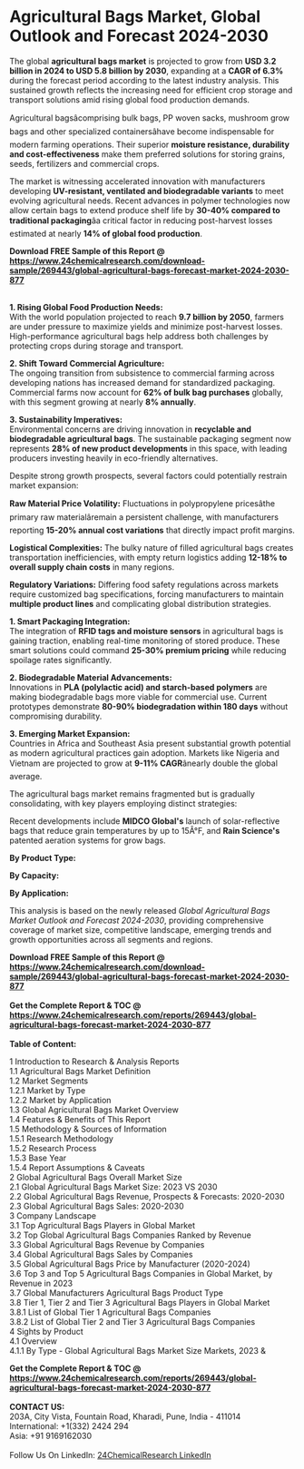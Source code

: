 <h1>Agricultural Bags Market, Global Outlook and Forecast 2024-2030</h1><p>The global <strong>agricultural bags market</strong> is projected to grow from <strong>USD 3.2 billion in 2024 to USD 5.8 billion by 2030</strong>, expanding at a <strong>CAGR of 6.3%</strong> during the forecast period according to the latest industry analysis. This sustained growth reflects the increasing need for efficient crop storage and transport solutions amid rising global food production demands.</p><p>Agricultural bagsâcomprising bulk bags, PP woven sacks, mushroom grow bags and other specialized containersâhave become indispensable for modern farming operations. Their superior <strong>moisture resistance, durability and cost-effectiveness</strong> make them preferred solutions for storing grains, seeds, fertilizers and commercial crops.</p><p>The market is witnessing accelerated innovation with manufacturers developing <strong>UV-resistant, ventilated and biodegradable variants</strong> to meet evolving agricultural needs. Recent advances in polymer technologies now allow certain bags to extend produce shelf life by <strong>30-40% compared to traditional packaging</strong>âa critical factor in reducing post-harvest losses estimated at nearly <strong>14% of global food production</strong>.</p><div><b>Download FREE Sample of this Report @ 
            <a href="https://www.24chemicalresearch.com/download-sample/269443/global-agricultural-bags-forecast-market-2024-2030-877">
            https://www.24chemicalresearch.com/download-sample/269443/global-agricultural-bags-forecast-market-2024-2030-877</a></b></div><br><p><strong>1. Rising Global Food Production Needs:</strong><br>
With the world population projected to reach <strong>9.7 billion by 2050</strong>, farmers are under pressure to maximize yields and minimize post-harvest losses. High-performance agricultural bags help address both challenges by protecting crops during storage and transport.</p><p><strong>2. Shift Toward Commercial Agriculture:</strong><br>
The ongoing transition from subsistence to commercial farming across developing nations has increased demand for standardized packaging. Commercial farms now account for <strong>62% of bulk bag purchases</strong> globally, with this segment growing at nearly <strong>8% annually</strong>.</p><p><strong>3. Sustainability Imperatives:</strong><br>
Environmental concerns are driving innovation in <strong>recyclable and biodegradable agricultural bags</strong>. The sustainable packaging segment now represents <strong>28% of new product developments</strong> in this space, with leading producers investing heavily in eco-friendly alternatives.</p><p>Despite strong growth prospects, several factors could potentially restrain market expansion:</p><p><strong>Raw Material Price Volatility:</strong> Fluctuations in polypropylene pricesâthe primary raw materialâremain a persistent challenge, with manufacturers reporting <strong>15-20% annual cost variations</strong> that directly impact profit margins.</p><p><strong>Logistical Complexities:</strong> The bulky nature of filled agricultural bags creates transportation inefficiencies, with empty return logistics adding <strong>12-18% to overall supply chain costs</strong> in many regions.</p><p><strong>Regulatory Variations:</strong> Differing food safety regulations across markets require customized bag specifications, forcing manufacturers to maintain <strong>multiple product lines</strong> and complicating global distribution strategies.</p><p><strong>1. Smart Packaging Integration:</strong><br>
The integration of <strong>RFID tags and moisture sensors</strong> in agricultural bags is gaining traction, enabling real-time monitoring of stored produce. These smart solutions could command <strong>25-30% premium pricing</strong> while reducing spoilage rates significantly.</p><p><strong>2. Biodegradable Material Advancements:</strong><br>
Innovations in <strong>PLA (polylactic acid) and starch-based polymers</strong> are making biodegradable bags more viable for commercial use. Current prototypes demonstrate <strong>80-90% biodegradation within 180 days</strong> without compromising durability.</p><p><strong>3. Emerging Market Expansion:</strong><br>
Countries in Africa and Southeast Asia present substantial growth potential as modern agricultural practices gain adoption. Markets like Nigeria and Vietnam are projected to grow at <strong>9-11% CAGR</strong>ânearly double the global average.</p><p>The agricultural bags market remains fragmented but is gradually consolidating, with key players employing distinct strategies:</p><p>Recent developments include <strong>MIDCO Global's</strong> launch of solar-reflective bags that reduce grain temperatures by up to 15Â°F, and <strong>Rain Science's</strong> patented aeration systems for grow bags.</p><p><strong>By Product Type:</strong></p><p><strong>By Capacity:</strong></p><p><strong>By Application:</strong></p><p>This analysis is based on the newly released <em>Global Agricultural Bags Market Outlook and Forecast 2024-2030</em>, providing comprehensive coverage of market size, competitive landscape, emerging trends and growth opportunities across all segments and regions.</p><div><b>Download FREE Sample of this Report @ 
            <a href="https://www.24chemicalresearch.com/download-sample/269443/global-agricultural-bags-forecast-market-2024-2030-877">
            https://www.24chemicalresearch.com/download-sample/269443/global-agricultural-bags-forecast-market-2024-2030-877</a></b></div><br><div><b>Get the Complete Report & TOC @ 
            <a href="https://www.24chemicalresearch.com/reports/269443/global-agricultural-bags-forecast-market-2024-2030-877">
            https://www.24chemicalresearch.com/reports/269443/global-agricultural-bags-forecast-market-2024-2030-877</a></b></div><br>
            <b>Table of Content:</b><p>1 Introduction to Research & Analysis Reports<br />
    1.1 Agricultural Bags Market Definition<br />
    1.2 Market Segments<br />
        1.2.1 Market by Type<br />
        1.2.2 Market by Application<br />
    1.3 Global Agricultural Bags Market Overview<br />
    1.4 Features & Benefits of This Report<br />
    1.5 Methodology & Sources of Information<br />
        1.5.1 Research Methodology<br />
        1.5.2 Research Process<br />
        1.5.3 Base Year<br />
        1.5.4 Report Assumptions & Caveats<br />
2 Global Agricultural Bags Overall Market Size<br />
    2.1 Global Agricultural Bags Market Size: 2023 VS 2030<br />
    2.2 Global Agricultural Bags Revenue, Prospects & Forecasts: 2020-2030<br />
    2.3 Global Agricultural Bags Sales: 2020-2030<br />
3 Company Landscape<br />
    3.1 Top Agricultural Bags Players in Global Market<br />
    3.2 Top Global Agricultural Bags Companies Ranked by Revenue<br />
    3.3 Global Agricultural Bags Revenue by Companies<br />
    3.4 Global Agricultural Bags Sales by Companies<br />
    3.5 Global Agricultural Bags Price by Manufacturer (2020-2024)<br />
    3.6 Top 3 and Top 5 Agricultural Bags Companies in Global Market, by Revenue in 2023<br />
    3.7 Global Manufacturers Agricultural Bags Product Type<br />
    3.8 Tier 1, Tier 2 and Tier 3 Agricultural Bags Players in Global Market<br />
        3.8.1 List of Global Tier 1 Agricultural Bags Companies<br />
        3.8.2 List of Global Tier 2 and Tier 3 Agricultural Bags Companies<br />
4 Sights by Product<br />
    4.1 Overview<br />
        4.1.1 By Type - Global Agricultural Bags Market Size Markets, 2023 &</p><div><b>Get the Complete Report & TOC @ 
            <a href="https://www.24chemicalresearch.com/reports/269443/global-agricultural-bags-forecast-market-2024-2030-877">
            https://www.24chemicalresearch.com/reports/269443/global-agricultural-bags-forecast-market-2024-2030-877</a></b></div><br><b>CONTACT US:</b><br>
            203A, City Vista, Fountain Road, Kharadi, Pune, India - 411014<br>
            International: +1(332) 2424 294<br>
            Asia: +91 9169162030 <br><br>
            Follow Us On LinkedIn: <a href="https://www.linkedin.com/company/24chemicalresearch/">24ChemicalResearch LinkedIn</a>